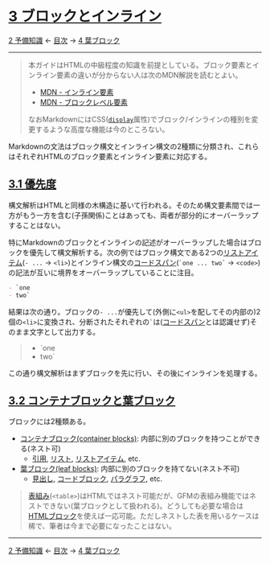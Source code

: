 # [3 ブロックとインライン](https://higuma.github.io/github-flabored-markdown/#blocks-and-inlines)

[2 予備知識](preliminaries.md)
← [目次](index.md) →
[4 葉ブロック](leaf-blocks.md)

------------------------------------------------------------------------

> 本ガイドはHTMLの中級程度の知識を前提としている。ブロック要素とインライン要素の違いが分からない人は次のMDN解説を読むとよい。
> 
> * [MDN - インライン要素](https://developer.mozilla.org/ja/docs/Web/HTML/Inline_elements)
> * [MDN - ブロックレベル要素](https://developer.mozilla.org/ja/docs/Web/HTML/Block-level-elements)
> 
> なおMarkdownにはCSS([`display`](https://developer.mozilla.org/ja/docs/Web/CSS/display)属性)でブロック/インラインの種別を変更するような高度な機能は今のところない。

Markdownの文法はブロック構文とインライン構文の2種類に分類され、これらはそれぞれHTMLのブロック要素とインライン要素に対応する。

## [3.1 優先度](https://higuma.github.io/github-flabored-markdown/#precedence)

構文解析はHTMLと同様の木構造に基いて行われる。そのため構文要素間では一方がもう一方を含む(子孫関係)ことはあっても、両者が部分的にオーバーラップすることはない。

特にMarkdownのブロックとインラインの記述がオーバーラップした場合はブロックを優先して構文解析する。次の例ではブロック構文である2つの[リストアイテム](`- ...` → `<li>`)とインライン構文の[コードスパン](`` `one ... two` `` → `<code>`)の記法が互いに境界をオーバーラップしていることに注目。

```markdown
- `one
- two`
```

結果は次の通り。ブロックの`- ...`が優先して(外側に`<ul>`を配してその内部の)2個の`<li>`に変換され、分断されたそれぞれの`` ` ``は([コードスパン]とは認識せず)そのまま文字として出力する。

> - `one
> - two`

この通り構文解析はまずブロックを先に行い、その後にインラインを処理する。

## [3.2 コンテナブロックと葉ブロック](https://higuma.github.io/github-flabored-markdown/#container-blocks-and-leaf-blocks)

ブロックには2種類ある。

* [コンテナブロック(container blocks)](container-blocks.md): 内部に別のブロックを持つことができる(ネスト可)
    * [引用](block-quotes.md), [リスト](lists.md), [リストアイテム](list-items.md), etc.
* [葉ブロック(leaf blocks)](leaf-blocks.md): 内部に別のブロックを持てない(ネスト不可)
    * [見出し](atx-headings.md), [コードブロック](fenced-code-blocks.md), [パラグラフ](paragraphs.md), etc.

> [表組み](tables-extension)(`<table>`)はHTMLではネスト可能だが、GFMの表組み機能ではネストできない(葉ブロックとして扱われる)。どうしても必要な場合は[HTMLブロック](html-blocks.md)を使えば一応可能。ただしネストした表を用いるケースは稀で、筆者は今まで必要になったことはない。

------------------------------------------------------------------------

[2 予備知識](preliminaries.md)
← [目次](index.md) →
[4 葉ブロック](leaf-blocks.md)

[コードスパン]: code-spans.md
[リストアイテム]: list-items.md
